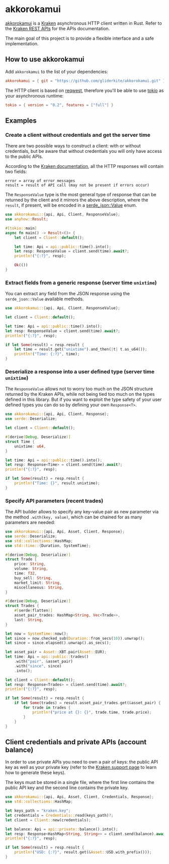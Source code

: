# akkorokamui

[akkorokamui](https://en.wikipedia.org/wiki/Akkorokamui) is a
[Kraken](https://www.kraken.com/) asynchronous HTTP client written in Rust.
Refer to the [Kraken REST APIs](https://www.kraken.com/en-gb/features/api) for
the APIs documentation.

The main goal of this project is to provide a flexible interface and a safe
implementation.


## How to use akkorokamui

Add `akkorokamui` to the list of your dependencies:

```toml
akkorokamui = { git = "https://github.com/gliderkite/akkorokamui.git" }
```

The HTTP client is based on [reqwest](https://github.com/seanmonstar/reqwest),
therefore you'll be able to use [tokio](https://github.com/tokio-rs/tokio) as
your asynchronous runtime:

```toml
tokio = { version = "0.2", features = ["full"] }
```


## Examples

### Create a client without credentials and get the server time

There are two possible ways to construct a client: with or without credentials,
but be aware that without credentials you will only have access to the public
APIs.

According to the [Kraken documentation](https://www.kraken.com/features/api#general-usage),
all the HTTP responses will contain two fields:

```
error = array of error messages
result = result of API call (may not be present if errors occur)
```

The `ResponseValue` type is the most general type of response that can be
returned by the client and it mirrors the above description, where the `result`,
if present, will be encoded in a
[serde_json::Value](https://docs.serde.rs/serde_json/value/enum.Value.html) enum.

```rust
use akkorokamui::{api, Api, Client, ResponseValue};
use anyhow::Result;

#[tokio::main]
async fn main() -> Result<()> {
    let client = Client::default();

    let time: Api = api::public::time().into();
    let resp: ResponseValue = client.send(time).await?;
    println!("{:?}", resp);

    Ok(())
}
```


### Extract fields from a generic response (server time `unixtime`)

You can extract any field from the JSON response using the `serde_json::Value`
available methods.

```rust
use akkorokamui::{api, Api, Client, ResponseValue};

let client = Client::default();

let time: Api = api::public::time().into();
let resp: ResponseValue = client.send(time).await?;
println!("{:?}", resp);

if let Some(result) = resp.result {
    let time = result.get("unixtime").and_then(|t| t.as_u64());
    println!("Time: {:?}", time);
}
```


### Deserialize a response into a user defined type (server time `unixtime`)

The `ResponseValue` allows not to worry too much on the JSON structure returned
by the Kraken APIs, while not being tied too much on the types defined in this
library. But if you want to exploit the type safety of your user defined types
you can do so by defining your own `Response<T>`.

```rust
use akkorokamui::{api, Api, Client, Response};
use serde::Deserialize;

let client = Client::default();

#[derive(Debug, Deserialize)]
struct Time {
    unixtime: u64,
}

let time: Api = api::public::time().into();
let resp: Response<Time> = client.send(time).await?;
println!("{:?}", resp);

if let Some(result) = resp.result {
    println!("Time: {}", result.unixtime);
}
```


### Specify API parameters (recent trades)

The API builder allows to specify any key-value pair as new parameter via the
method `.with(key, value)`, which can be chained for as many parameters are
needed:

```rust
use akkorokamui::{api, Api, Asset, Client, Response};
use serde::Deserialize;
use std::collections::HashMap;
use std::time::{Duration, SystemTime};

#[derive(Debug, Deserialize)]
struct Trade {
    price: String,
    volume: String,
    time: f32,
    buy_sell: String,
    market_limit: String,
    miscellaneous: String,
}

#[derive(Debug, Deserialize)]
struct Trades {
    #[serde(flatten)]
    asset_pair_trades: HashMap<String, Vec<Trade>>,
    last: String,
}

let now = SystemTime::now();
let since = now.checked_sub(Duration::from_secs(10)).unwrap();
let since = since.elapsed().unwrap().as_secs();

let asset_pair = Asset::XBT.pair(Asset::EUR);
let time: Api = api::public::trades()
    .with("pair", &asset_pair)
    .with("since", since)
    .into();

let client = Client::default();
let resp: Response<Trades> = client.send(time).await?;
println!("{:?}", resp);

if let Some(result) = resp.result {
    if let Some(trades) = result.asset_pair_trades.get(&asset_pair) {
        for trade in trades {
            println!("price at {}: {}", trade.time, trade.price);
        }
    }
}
```


## Client credentials and private APIs (account balance)

In order to use private APIs you need to own a pair of keys: the public API key
as well as your private key (refer to the
[Kraken support page](https://support.kraken.com/hc/en-us/articles/360000919966-How-to-generate-an-API-key-pair)
to learn how to generate these keys).

The keys must be stored in a single file, where the first line contains the
public API key and the second line contains the private key.

```rust
use akkorokamui::{api, Api, Asset, Client, Credentials, Response};
use std::collections::HashMap;

let keys_path = "kraken.key";
let credentials = Credentials::read(keys_path)?;
let client = Client::new(credentials);

let balance: Api = api::private::balance().into();
let resp: Response<HashMap<String, String>> = client.send(balance).await?;
println!("{:?}", resp);

if let Some(result) = resp.result {
    println!("USD: {:?}", result.get(&Asset::USD.with_prefix()));
}
```
